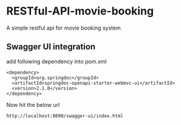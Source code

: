# RESTful-API-movie-booking
A simple restful api for movie booking system

## Swagger UI integration
add following dependency into pom.xml
```
<dependency>
  <groupId>org.springdoc</groupId>
  <artifactId>springdoc-openapi-starter-webmvc-ui</artifactId>
  <version>2.1.0</version>
</dependency>
```
Now hit the below url 
```
http://localhost:8090/swagger-ui/index.html
```
